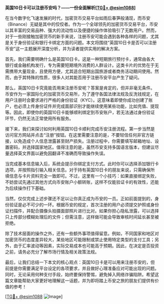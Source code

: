 **英国10日卡可以注册币安吗？——一份全面解析[[TG💪+ @esim1088](https://t.me/s/esim1088)]**

在当今数字化飞速发展的时代，加密货币交易平台如雨后春笋般涌现，而币安（Binance）无疑是其中的佼佼者。作为一个全球领先的加密货币交易平台，币安以其丰富的交易品种、强大的流动性以及便捷的操作体验吸引了无数用户。然而，对于一些刚接触加密货币的新手来说，注册币安可能会遇到各种各样的问题，尤其是关于身份验证和银行卡绑定方面的问题。本文将围绕“英国10日卡是否可以注册币安”这一主题展开深度分析，并为读者提供实用的解决方案。

首先，我们需要明确什么是英国10日卡。这是一种短期旅行预付卡，通常由各大银行或金融机构发行，专为需要短期境外消费的人群设计。这类卡片的优势在于无需携带大量现金，且使用方便，尤其适合短期出国旅游或者商务活动期间使用。然而，由于其特殊的性质，很多人对其能否用于注册币安平台产生了疑问。

那么，英国10日卡究竟能否用来注册币安呢？答案是肯定的，但并非毫无条件。币安作为一家国际化的加密货币交易所，为了遵守各国法律法规及反洗钱规定，在用户注册时会要求进行严格的身份验证（KYC）。这意味着即使你成功创建了账户，也必须上传身份证件并完成面部识别才能继续使用某些功能，比如充值、提现等。因此，即使你的英国10日卡能够顺利绑定到币安账户，若无法通过身份验证环节，仍然无法正常使用所有服务。

接下来，我们来探讨如何利用英国10日卡顺利完成币安注册流程。第一步当然是访问官方网站并点击“注册”按钮。在这里需要注意的是，不要轻信任何非官方链接，以免造成个人信息泄露甚至财产损失。注册过程中，你需要填写邮箱地址、设置密码，并选择国家地区。值得注意的是，虽然币安支持多国语言版本，但建议尽量选择英文界面以避免因翻译不准确而导致操作失误。

当完成基本信息输入后，系统会提示你绑定支付方式。此时你可以选择添加银行卡选项，并按照指引输入相关信息。对于持有英国10日卡的朋友来说，只需确保所填信息与卡片资料完全一致即可。不过，这里有一个小技巧：如果直接绑定失败，不妨尝试先通过其他方式向币安账户小额转账，这样不仅能验证卡的有效性，还能为后续操作打下基础。

当然，仅仅完成上述步骤还不足以让你真正成为币安的一员。正如前面提到的，身份验证是必不可少的一环。根据币安的规定，首次注册的用户必须提交护照或身份证扫描件，并配合摄像头拍摄面部照片进行比对。如果你担心隐私泄露，可以选择只上传部分模糊处理后的文件；但需注意，这样做可能会导致审核时间延长甚至被拒绝。

除了技术层面的操作之外，还有一些额外事项值得留意。例如，不同国家和地区对加密货币的态度差异较大，某些地区可能限制或禁止使用特定类型的支付工具；另外，由于汇率波动等因素，实际交易成本也可能高于预期。因此，在决定是否投资之前，请务必充分了解市场行情及相关政策法规。

最后，让我们总结一下本文的核心观点：英国10日卡是可以用来注册币安的，但前提是你需要满足平台设定的各项要求，并且做好心理准备应对可能出现的问题。同时，无论采用何种支付手段，始终要保持警惕，避免掉入网络诈骗陷阱。希望这篇文章能帮助大家更好地理解这一话题，并为即将踏上币安之旅的朋友们提供有价值的参考！

[[TG💪+ @esim1088](https://t.me/s/esim1088) ![Image](https://i.postimg.cc/4NQfJmqS/Snipaste-2025-05-13-00-14-12.png)]